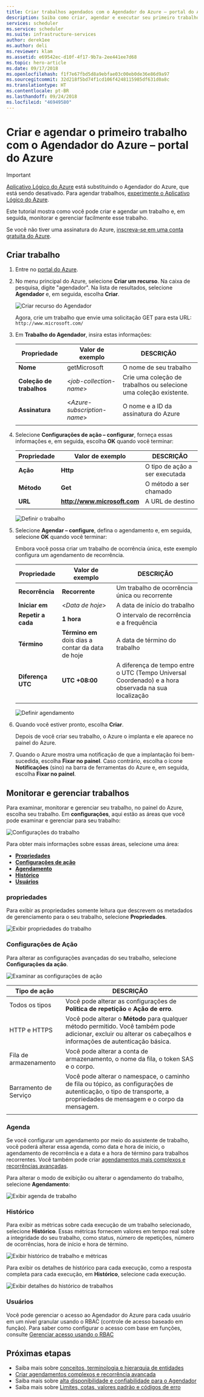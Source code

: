 ```yaml
---
title: Criar trabalhos agendados com o Agendador do Azure – portal do Azure | Microsoft Docs
description: Saiba como criar, agendar e executar seu primeiro trabalho automatizado com o Agendador do Azure no portal do Azure
services: scheduler
ms.service: scheduler
ms.suite: infrastructure-services
author: derek1ee
ms.author: deli
ms.reviewer: klam
ms.assetid: e69542ec-d10f-4f17-9b7a-2ee441ee7d68
ms.topic: hero-article
ms.date: 09/17/2018
ms.openlocfilehash: f1f7e67fbd5d8a9ebfae03c00eb0de36e86d9a97
ms.sourcegitcommit: 32d218f5bd74f1cd106f4248115985df631d0a8c
ms.translationtype: HT
ms.contentlocale: pt-BR
ms.lasthandoff: 09/24/2018
ms.locfileid: "46949580"
---
```

# <a name="create-and-schedule-your-first-job-with-azure-scheduler---azure-portal"></a>Criar e agendar o primeiro trabalho com o Agendador do Azure – portal do Azure

> [!IMPORTANT]
> [Aplicativo Lógico do Azure](../logic-apps/logic-apps-overview.md) está substituindo o Agendador do Azure, que está sendo desativado. Para agendar trabalhos, [experimente o Aplicativo Lógico do Azure](../scheduler/migrate-from-scheduler-to-logic-apps.md). 

Este tutorial mostra como você pode criar e agendar um trabalho e, em seguida, monitorar e gerenciar facilmente esse trabalho. 

Se você não tiver uma assinatura do Azure, <a href="https://azure.microsoft.com/free/" target="_blank">inscreva-se em uma conta gratuita do Azure</a>.

## <a name="create-job"></a>Criar trabalho

1. Entre no [portal do Azure](https://portal.azure.com/).  

1. No menu principal do Azure, selecione **Criar um recurso**. Na caixa de pesquisa, digite "agendador". Na lista de resultados, selecione **Agendador** e, em seguida, escolha **Criar**.

   ![Criar recurso do Agendador](./media/scheduler-get-started-portal/scheduler-v2-portal-marketplace-create.png)

   Agora, crie um trabalho que envie uma solicitação GET para esta URL: `http://www.microsoft.com/` 

1. Em **Trabalho do Agendador**, insira estas informações:

   | Propriedade | Valor de exemplo | DESCRIÇÃO |
   |----------|---------------|-------------| 
   | **Nome** | getMicrosoft | O nome de seu trabalho | 
   | **Coleção de trabalhos** | <*job-collection-name*> | Crie uma coleção de trabalhos ou selecione uma coleção existente. | 
   | **Assinatura** | <*Azure-subscription-name*> | O nome e a ID da assinatura do Azure | 
   |||| 

1. Selecione **Configurações de ação – configurar**, forneça essas informações e, em seguida, escolha **OK** quando você terminar:

   | Propriedade | Valor de exemplo | DESCRIÇÃO |
   |----------|---------------|-------------| 
   | **Ação** | **Http** | O tipo de ação a ser executada | 
   | **Método** | **Get** | O método a ser chamado | 
   | **URL** | **http://www.microsoft.com** | A URL de destino | 
   |||| 
   
   ![Definir o trabalho](./media/scheduler-get-started-portal/scheduler-v2-portal-action-settings.png)

1. Selecione **Agendar – configure**, defina o agendamento e, em seguida, selecione **OK** quando você terminar:

   Embora você possa criar um trabalho de ocorrência única, este exemplo configura um agendamento de recorrência.

   | Propriedade | Valor de exemplo | DESCRIÇÃO |
   |----------|---------------|-------------| 
   | **Recorrência** | **Recorrente** | Um trabalho de ocorrência única ou recorrente | 
   | **Iniciar em** | <*Data de hoje*> | A data de início do trabalho | 
   | **Repetir a cada** | **1 hora** | O intervalo de recorrência e a frequência | 
   | **Término** | **Término em** dois dias a contar da data de hoje | A data de término do trabalho | 
   | **Diferença UTC** | **UTC +08:00** | A diferença de tempo entre o UTC (Tempo Universal Coordenado) e a hora observada na sua localização | 
   |||| 

   ![Definir agendamento](./media/scheduler-get-started-portal/scheduler-v2-portal-recurrence-schedule.png)

1. Quando você estiver pronto, escolha **Criar**.

   Depois de você criar seu trabalho, o Azure o implanta e ele aparece no painel do Azure. 

1. Quando o Azure mostra uma notificação de que a implantação foi bem-sucedida, escolha **Fixar no painel**. Caso contrário, escolha o ícone **Notificações** (sino) na barra de ferramentas do Azure e, em seguida, escolha **Fixar no painel**.

## <a name="monitor-and-manage-jobs"></a>Monitorar e gerenciar trabalhos

Para examinar, monitorar e gerenciar seu trabalho, no painel do Azure, escolha seu trabalho. Em **configurações**, aqui estão as áreas que você pode examinar e gerenciar para seu trabalho:

![Configurações do trabalho](./media/scheduler-get-started-portal/scheduler-v2-portal-job-overview-1.png)

Para obter mais informações sobre essas áreas, selecione uma área:

* [**Propriedades**](#properties)
* [**Configurações de ação**](#action-settings)
* [**Agendamento**](#schedule)
* [**Histórico**](#history)
* [**Usuários**](#users)

<a name="properties"></a>

### <a name="properties"></a>propriedades

Para exibir as propriedades somente leitura que descrevem os metadados de gerenciamento para o seu trabalho, selecione **Propriedades**.

![Exibir propriedades do trabalho](./media/scheduler-get-started-portal/scheduler-v2-portal-job-properties.png)

<a name="action-settings"></a>

### <a name="action-settings"></a>Configurações de Ação

Para alterar as configurações avançadas do seu trabalho, selecione **Configurações da ação**. 

![Examinar as configurações de ação](./media/scheduler-get-started-portal/scheduler-v2-portal-job-action-settings.png)

| Tipo de ação | DESCRIÇÃO | 
|-------------|-------------| 
| Todos os tipos | Você pode alterar as configurações de **Política de repetição** e **Ação de erro**. | 
| HTTP e HTTPS | Você pode alterar o **Método** para qualquer método permitido. Você também pode adicionar, excluir ou alterar os cabeçalhos e informações de autenticação básica. | 
| Fila de armazenamento| Você pode alterar a conta de armazenamento, o nome da fila, o token SAS e o corpo. | 
| Barramento de Serviço | Você pode alterar o namespace, o caminho de fila ou tópico, as configurações de autenticação, o tipo de transporte, a propriedades de mensagem e o corpo da mensagem. | 
||| 

<a name="schedule"></a>

### <a name="schedule"></a>Agenda

Se você configurar um agendamento por meio do assistente de trabalho, você poderá alterar essa agenda, como data e hora de início, o agendamento de recorrência e a data e a hora de término para trabalhos recorrentes.
Você também pode criar [agendamentos mais complexos e recorrências avançadas](scheduler-advanced-complexity.md).

Para alterar o modo de exibição ou alterar o agendamento do trabalho, selecione **Agendamento**:

![Exibir agenda de trabalho](./media/scheduler-get-started-portal/scheduler-v2-portal-job-schedule.png)

<a name="history"></a>

### <a name="history"></a>Histórico

Para exibir as métricas sobre cada execução de um trabalho selecionado, selecione **Histórico**. Essas métricas fornecem valores em tempo real sobre a integridade do seu trabalho, como status, número de repetições, número de ocorrências, hora de início e hora de término.

![Exibir histórico de trabalho e métricas](./media/scheduler-get-started-portal/scheduler-v2-portal-job-history.png)

Para exibir os detalhes de histórico para cada execução, como a resposta completa para cada execução, em **Histórico**, selecione cada execução. 

![Exibir detalhes do histórico de trabalhos](./media/scheduler-get-started-portal/scheduler-v2-portal-job-history-details.png)

<a name="users"></a>

### <a name="users"></a>Usuários

Você pode gerenciar o acesso ao Agendador do Azure para cada usuário em um nível granular usando o RBAC (controle de acesso baseado em função). Para saber como configurar o acesso com base em funções, consulte [Gerenciar acesso usando o RBAC](../role-based-access-control/role-assignments-portal.md)

## <a name="next-steps"></a>Próximas etapas

* Saiba mais sobre [conceitos, terminologia e hierarquia de entidades](scheduler-concepts-terms.md)
* [Criar agendamentos complexos e recorrência avançada](scheduler-advanced-complexity.md)
* Saiba mais sobre [alta disponibilidade e confiabilidade para o Agendador](scheduler-high-availability-reliability.md)
* Saiba mais sobre [Limites, cotas, valores padrão e códigos de erro](scheduler-limits-defaults-errors.md)
